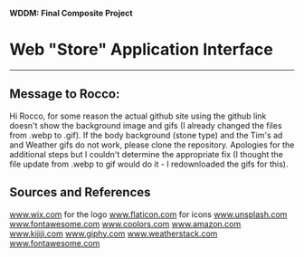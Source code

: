 **WDDM: Final Composite Project**
# Web "Store" Application Interface

---
## Message to Rocco:

Hi Rocco, for some reason the actual github site using the github link doesn't show the background image and gifs (I already changed the files from .webp to .gif). If the body background (stone type) and the Tim's ad and Weather gifs do not work, please clone the repository. Apologies for the additional steps but I couldn't determine the appropriate fix (I thought the file update from .webp to gif would do it - I redownloaded the gifs for this).



## Sources and References

www.wix.com for the logo
www.flaticon.com for icons
www.unsplash.com
www.fontawesome.com
www.coolors.com
www.amazon.com
www.kijiji.com
www.giphy.com
www.weatherstack.com
www.fontawesome.com
